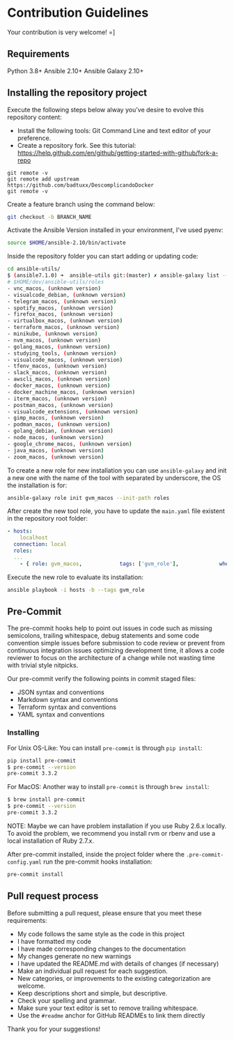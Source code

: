 # Contribution Guidelines

Your contribution is very welcome! =]

## Requirements

Python 3.8+
Ansible 2.10+
Ansible Galaxy 2.10+

## Installing the repository project

Execute the following steps below alway you've desire to evolve this repository content:

* Install the following tools: Git Command Line and text editor of your preference.
* Create a repository fork. See this tutorial: <https://help.github.com/en/github/getting-started-with-github/fork-a-repo>

```
git remote -v
git remote add upstream https://github.com/badtuxx/DescomplicandoDocker
git remote -v
```

Create a feature branch using the command below:

```bash
git checkout -b BRANCH_NAME
```

Activate the Ansible Version installed in your environment, I've used pyenv:

```bash
source $HOME/ansible-2.10/bin/activate
```

Inside the repository folder you can start adding or updating code:

```bash
cd ansible-utils/
$ (ansible7.1.0) ➜  ansible-utils git:(master) ✗ ansible-galaxy list --roles-path roles
# $HOME/dev/ansible-utils/roles
- vnc_macos, (unknown version)
- visualcode_debian, (unknown version)
- telegram_macos, (unknown version)
- spotify_macos, (unknown version)
- firefox_macos, (unknown version)
- virtualbox_macos, (unknown version)
- terraform_macos, (unknown version)
- minikube, (unknown version)
- nvm_macos, (unknown version)
- golang_macos, (unknown version)
- studying_tools, (unknown version)
- visualcode_macos, (unknown version)
- tfenv_macos, (unknown version)
- slack_macos, (unknown version)
- awscli_macos, (unknown version)
- docker_macos, (unknown version)
- docker_machine_macos, (unknown version)
- iterm_macos, (unknown version)
- postman_macos, (unknown version)
- visualcode_extensions, (unknown version)
- gimp_macos, (unknown version)
- podman_macos, (unknown version)
- golang_debian, (unknown version)
- node_macos, (unknown version)
- google_chrome_macos, (unknown version)
- java_macos, (unknown version)
- zoom_macos, (unknown version)
```

To create a new role for new installation you can use `ansible-galaxy` and init a new one with the name of the tool with separated by underscore, the OS the installation is for:

```bash
ansible-galaxy role init gvm_macos --init-path roles
```

After create the new tool role, you have to update the `main.yaml` file existent in the repository root folder:

```yaml
- hosts:
    localhost
  connection: local
  roles:
  ...
    - { role: gvm_macos,            tags: ['gvm_role'],             when: ansible_os_family == 'Darwin' }
```

Execute the new role to evaluate its installation:

```bash
ansible playbook -i hosts -b --tags gvm_role
```

## Pre-Commit

The pre-commit hooks help to point out issues in code such as missing semicolons, trailing whitespace, debug statements and some code convention simple issues before submission to code review or prevent from continuous integration issues optimizing development time, it allows a code reviewer to focus on the architecture of a change while not wasting time with trivial style nitpicks.

Our pre-commit verify the following points in commit staged files:

* JSON syntax and conventions
* Markdown syntax and conventions
* Terraform syntax and conventions
* YAML syntax and conventions

### Installing

For Unix OS-Like:
You can install `pre-commit` is through `pip install`:

```bash
pip install pre-commit
$ pre-commit --version
pre-commit 3.3.2
```

For MacOS:
Another way to install `pre-commit` is through `brew install`:

```bash
$ brew install pre-commit
$ pre-commit --version
pre-commit 3.3.2
```

NOTE: Maybe we can have problem installation if you use Ruby 2.6.x locally. To avoid the problem, we recommend you install rvm or rbenv and use a local installation of Ruby 2.7.x.

After pre-commit installed, inside the project folder where the `.pre-commit-config.yaml` run the pre-commit hooks installation:

```bash
pre-commit install
```

## Pull request process

Before submitting a pull request, please ensure that you meet these requirements:

* My code follows the same style as the code in this project
* I have formatted my code
* I have made corresponding changes to the documentation
* My changes generate no new warnings
* I have updated the README.md with details of changes (if necessary)
* Make an individual pull request for each suggestion.
* New categories, or improvements to the existing categorization are welcome.
* Keep descriptions short and simple, but descriptive.
* Check your spelling and grammar.
* Make sure your text editor is set to remove trailing whitespace.
* Use the `#readme` anchor for GitHub READMEs to link them directly

Thank you for your suggestions!